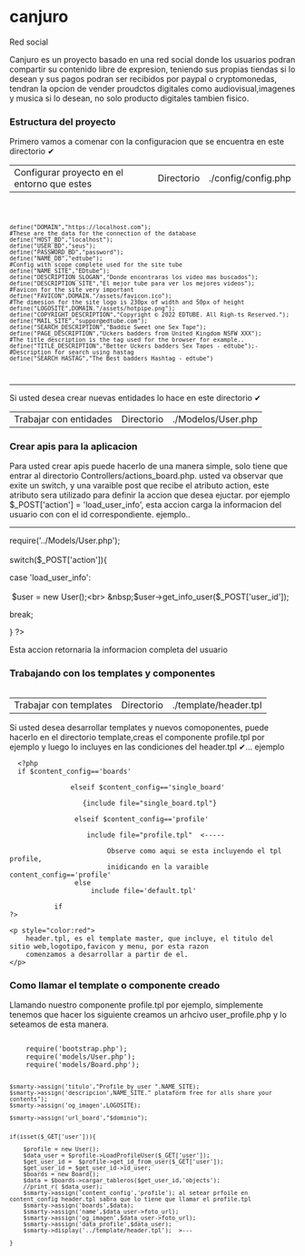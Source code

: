 # canjuro
Red social

<p>
  Canjuro es un proyecto basado en una red social donde los usuarios podran compartir su contenido
  libre de expresion, teniendo sus propias tiendas si lo desean y sus pagos podran ser recibidos por paypal
  o cryptomonedas, tendran la opcion de vender proudctos digitales como audiovisual,imagenes y musica si lo desean,
  no solo producto digitales tambien fisico.
</p>

<h3>Estructura del proyecto</h3>

<p>Primero vamos a comenar con la configuracion que se encuentra en este directorio ✔</p>
<table>
  <td>Configurar proyecto en el entorno que estes</td>
  <td>Directorio</td>
  <td>./config/config.php</td>
</table>

<code>
  
    define("DOMAIN","https://localhost.com");
    #These are the data for the connection of the database 
    define("HOST_BD","localhost");
    define("USER_BD","seus");
    define("PASSWORD_BD","password");
    define("NAME_DB","edtube");
    #Config with scope complete used for the site tube
    define("NAME_SITE","EDtube");
    define("DESCRIPTION_SLOGAN","Donde encontraras los video mas buscados");
    define("DESCRIPTION_SITE","El mejor tube para ver los mejores videos");
    #Favicon for the site very important 
    define("FAVICON",DOMAIN."/assets/favicon.ico");
    #The dimesion for the site logo is 230px of width and 50px of height
    define("LOGOSITE",DOMAIN."/assets/hotpipe.png");
    define("COPYRIGHT_DESCRIPTION","Copyright © 2022 EDTUBE. All Righ-ts Reserved.");
    define("MAIL_SITE","suppor@edtube.com");
    define("SEARCH_DESCRIPTION","Baddie Sweet one Sex Tape");
    define("PAGE_DESCRIPTION","Uckers badders from United Kingdom NSFW XXX");
    #The title description is the tag used for the browser for example..
    define("TITLE_DESCRIPTION","Better Uckers badders Sex Tapes - edtube");-
    #Description for search using hastag
    define("SEARCH_HASTAG","The Best badders Hashtag - edtube")
 
</code>
<hr>


<p>Si usted desea crear nuevas entidades lo hace en este directorio ✔</p>
<table>
  <td>Trabajar con entidades</td>
  <td>Directorio</td>
  <td>./Modelos/User.php</td>
<table>

 <h3>Crear apis para la aplicacion</h3>
 <p>Para usted crear apis puede hacerlo de una manera simple, solo tiene que entrar al directorio Controllers/actions_board.php.
  usted va observar que exite un switch, y una varaible post que recibe el atributo action, este atributo sera utilizado para 
  definir la accion que desea ejuctar. por ejemplo $_POST['action'] = 'load_user_info', esta accion carga la informacion del usuario con
  con el id  correspondiente. ejemplo..<br/>
  <hr>
  <?php
  <br>
  require('../Models/User.php');
  <br><br>
  switch($_POST['action']){
    
   case 'load_user_info':<br><br>
        &nbsp;$user = new User();<br>
        &nbsp;$user->get_info_user($_POST['user_id']);
   
   break;
   
   
  }
  ?>
   <p>Esta accion retornaria la informacion completa del usuario</p>
  </p>
  
  <h3>Trabajando con los templates y componentes</h3>
    <table>
      <td>Trabajar con templates</td>
      <td>Directorio</td>
      <td>./template/header.tpl</td>
    <table>
  <p>Si usted desea desarrollar templates y nuevos comoponentes, puede hacerlo en el directorio template,creas
      el componente profile.tpl por ejemplo y luego lo incluyes en las condiciones del header.tpl ✔... ejemplo<br>
  </p>
                
      <?php        
      if $content_config=='boards'
                
                   elseif $content_config=='single_board'
                   
                      {include file="single_board.tpl"}
                      
                    elseif $content_config=='profile'
                       
                       include file="profile.tpl"  <-----
                              
                            Observe como aqui se esta incluyendo el tpl profile, 
                            inidicando en la varaible content_config=='profile'                                        
                    else
                        include file='default.tpl'

               if
    ?>
  
    <p style="color:red">
        header.tpl, es el template master, que incluye, el titulo del sitio web,logotipo,favicon y menu, por esta razon
        comenzamos a desarrollar a partir de el.
    </p>
    
    
 <h3>Como llamar el template o componente creado</h3>
 <p>Llamando nuestro componente profile.tpl por ejemplo, simplemente tenemos que hacer los siguiente
 creamos un arhcivo user_profile.php y lo seteamos de esta manera.
 </p>
                         
 <code>
    require('bootstrap.php');
    require('models/User.php');
    require('models/Board.php');


    $smarty->assign('titulo',"Profile by user ".NAME_SITE);
    $smarty->assign('descripcion',NAME_SITE." plataform free for alls share your contents");
    $smarty->assign('og_imagen',LOGOSITE);
    
    $smarty->assign('url_board',"$dominio");


    if(isset($_GET['user'])){

        $profile = new User();
        $data_user = $profile->LoadProfileUser($_GET['user']);
        $get_user_id =  $profile->get_id_from_user($_GET['user']);
        $get_user_id = $get_user_id->id_user;
        $boards = new Board();
        $data = $boards->cargar_tableros($get_user_id,'objects');
        //print_r( $data_user);
        $smarty->assign('content_config','profile'); al setear prfoile en content_config header.tpl sabra que lo tiene que llamar el profile.tpl
        $smarty->assign('boards',$data);
        $smarty->assign('name',$data_user->foto_url);
        $smarty->assign('og_imagen',$data_user->foto_url);
        $smarty->assign('data_profile',$data_user);
        $smarty->display('../template/header.tpl');  >---

    }

 
 
 </code>
                         
                         

  

